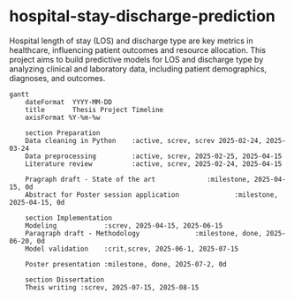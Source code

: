 # hospital-stay-discharge-prediction

Hospital length of stay (LOS) and discharge type are key metrics in healthcare, influencing patient outcomes and resource allocation. This project aims to build predictive models for LOS and discharge type by analyzing clinical and laboratory data, including patient demographics, diagnoses, and outcomes.


```mermaid
gantt
    dateFormat  YYYY-MM-DD
    title       Thesis Project Timeline
    axisFormat %Y-%m-%w

    section Preparation
    Data cleaning in Python    :active, screv, screv 2025-02-24, 2025-03-24
    Data preprocessing         :active, screv, 2025-02-25, 2025-04-15
    Literature review          :active, screv, 2025-02-24, 2025-04-15

    Pragraph draft - State of the art             :milestone, 2025-04-15, 0d
    Abstract for Poster session application              :milestone, 2025-04-15, 0d

    section Implementation
    Modeling            :screv, 2025-04-15, 2025-06-15
    Paragraph draft - Methodology              :milestone, done, 2025-06-20, 0d
    Model validation    :crit,screv, 2025-06-1, 2025-07-15

    Poster presentation :milestone, done, 2025-07-2, 0d

    section Dissertation
    Theis writing :screv, 2025-07-15, 2025-08-15
```